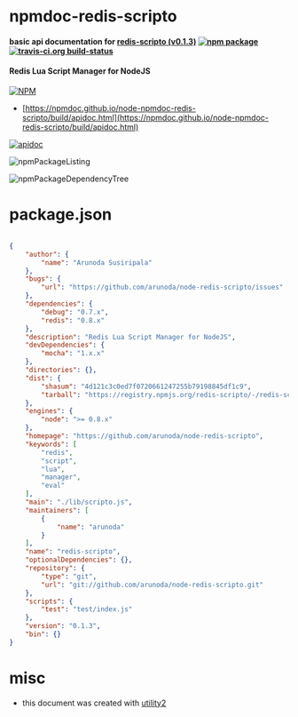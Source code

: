 # npmdoc-redis-scripto

#### basic api documentation for  [redis-scripto (v0.1.3)](https://github.com/arunoda/node-redis-scripto)  [![npm package](https://img.shields.io/npm/v/npmdoc-redis-scripto.svg?style=flat-square)](https://www.npmjs.org/package/npmdoc-redis-scripto) [![travis-ci.org build-status](https://api.travis-ci.org/npmdoc/node-npmdoc-redis-scripto.svg)](https://travis-ci.org/npmdoc/node-npmdoc-redis-scripto)

#### Redis Lua Script Manager for NodeJS

[![NPM](https://nodei.co/npm/redis-scripto.png?downloads=true&downloadRank=true&stars=true)](https://www.npmjs.com/package/redis-scripto)

- [https://npmdoc.github.io/node-npmdoc-redis-scripto/build/apidoc.html](https://npmdoc.github.io/node-npmdoc-redis-scripto/build/apidoc.html)

[![apidoc](https://npmdoc.github.io/node-npmdoc-redis-scripto/build/screenCapture.buildCi.browser.%252Ftmp%252Fbuild%252Fapidoc.html.png)](https://npmdoc.github.io/node-npmdoc-redis-scripto/build/apidoc.html)

![npmPackageListing](https://npmdoc.github.io/node-npmdoc-redis-scripto/build/screenCapture.npmPackageListing.svg)

![npmPackageDependencyTree](https://npmdoc.github.io/node-npmdoc-redis-scripto/build/screenCapture.npmPackageDependencyTree.svg)



# package.json

```json

{
    "author": {
        "name": "Arunoda Susiripala"
    },
    "bugs": {
        "url": "https://github.com/arunoda/node-redis-scripto/issues"
    },
    "dependencies": {
        "debug": "0.7.x",
        "redis": "0.8.x"
    },
    "description": "Redis Lua Script Manager for NodeJS",
    "devDependencies": {
        "mocha": "1.x.x"
    },
    "directories": {},
    "dist": {
        "shasum": "4d121c3c0ed7f0720661247255b79198845df1c9",
        "tarball": "https://registry.npmjs.org/redis-scripto/-/redis-scripto-0.1.3.tgz"
    },
    "engines": {
        "node": ">= 0.8.x"
    },
    "homepage": "https://github.com/arunoda/node-redis-scripto",
    "keywords": [
        "redis",
        "script",
        "lua",
        "manager",
        "eval"
    ],
    "main": "./lib/scripto.js",
    "maintainers": [
        {
            "name": "arunoda"
        }
    ],
    "name": "redis-scripto",
    "optionalDependencies": {},
    "repository": {
        "type": "git",
        "url": "git://github.com/arunoda/node-redis-scripto.git"
    },
    "scripts": {
        "test": "test/index.js"
    },
    "version": "0.1.3",
    "bin": {}
}
```



# misc
- this document was created with [utility2](https://github.com/kaizhu256/node-utility2)
